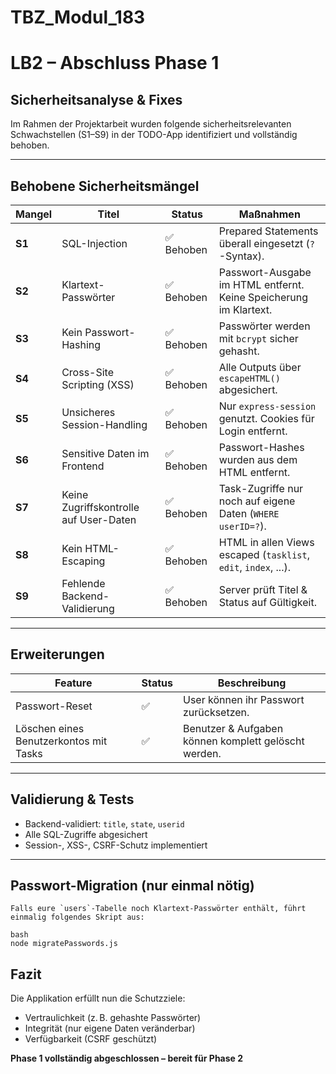 # TBZ_Modul_183

# LB2 – Abschluss Phase 1

## Sicherheitsanalyse & Fixes

Im Rahmen der Projektarbeit wurden folgende sicherheitsrelevanten Schwachstellen (S1–S9) in der TODO-App identifiziert und vollständig behoben.

---

## Behobene Sicherheitsmängel

| Mangel | Titel                                       | Status   | Maßnahmen                                                                 |
|--------|---------------------------------------------|----------|---------------------------------------------------------------------------|
| **S1** | SQL-Injection                               | ✅ Behoben | Prepared Statements überall eingesetzt (`?`-Syntax).                      |
| **S2** | Klartext-Passwörter                         | ✅ Behoben | Passwort-Ausgabe im HTML entfernt. Keine Speicherung im Klartext.        |
| **S3** | Kein Passwort-Hashing                       | ✅ Behoben | Passwörter werden mit `bcrypt` sicher gehasht.                           |
| **S4** | Cross-Site Scripting (XSS)                  | ✅ Behoben | Alle Outputs über `escapeHTML()` abgesichert.                           |
| **S5** | Unsicheres Session-Handling                 | ✅ Behoben | Nur `express-session` genutzt. Cookies für Login entfernt.              |
| **S6** | Sensitive Daten im Frontend                 | ✅ Behoben | Passwort-Hashes wurden aus dem HTML entfernt.                            |
| **S7** | Keine Zugriffskontrolle auf User-Daten      | ✅ Behoben | Task-Zugriffe nur noch auf eigene Daten (`WHERE userID=?`).              |
| **S8** | Kein HTML-Escaping                          | ✅ Behoben | HTML in allen Views escaped (`tasklist`, `edit`, `index`, ...).         |
| **S9**| Fehlende Backend-Validierung                 | ✅ Behoben | Server prüft Titel & Status auf Gültigkeit.                              |


---

## Erweiterungen

| Feature                                      | Status   | Beschreibung |
|---------------------------------------------|----------|--------------|
|  Passwort-Reset                            | ✅         | User können ihr Passwort zurücksetzen. |
|  Löschen eines Benutzerkontos mit Tasks    | ✅         | Benutzer & Aufgaben können komplett gelöscht werden. |

---

##  Validierung & Tests

- Backend-validiert: `title`, `state`, `userid`
- Alle SQL-Zugriffe abgesichert
- Session-, XSS-, CSRF-Schutz implementiert


---

## Passwort-Migration (nur einmal nötig)

    Falls eure `users`-Tabelle noch Klartext-Passwörter enthält, führt einmalig folgendes Skript aus:

    bash
    node migratePasswords.js


##  Fazit

Die Applikation erfüllt nun die Schutzziele:
-  Vertraulichkeit (z. B. gehashte Passwörter)
-  Integrität (nur eigene Daten veränderbar)
-  Verfügbarkeit (CSRF geschützt)

 **Phase 1 vollständig abgeschlossen – bereit für Phase 2**

